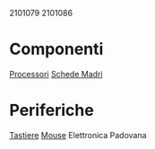 2101079
2101086
# Componenti
[Processori](componenti/processori.md)
[Schede Madri](componenti/schede_madri.md)
# Periferiche
[Tastiere](periferiche/tastiere.md)
[Mouse](periferiche/mouse.md)
Elettronica Padovana

